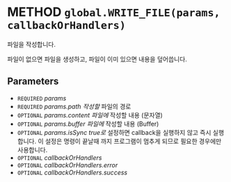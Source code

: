 # METHOD `global.WRITE_FILE(params, callbackOrHandlers)`
파일을 작성합니다.

파일이 없으면 파일을 생성하고, 파일이 이미 있으면 내용을 덮어씁니다.

## Parameters
* `REQUIRED` *params*
* `REQUIRED` *params.path		작성할* 파일의 경로
* `OPTIONAL` *params.content	파일에* 작성할 내용 (문자열)
* `OPTIONAL` *params.buffer	파일에* 작성할 내용 (Buffer)
* `OPTIONAL` *params.isSync	true로* 설정하면 callback을 실행하지 않고 즉시 실행합니다. 이 설정은 명령이 끝날때 까지 프로그램이 멈추게 되므로 필요한 경우에만 사용합니다.
* `OPTIONAL` *callbackOrHandlers*
* `OPTIONAL` *callbackOrHandlers.error*
* `OPTIONAL` *callbackOrHandlers.success*
